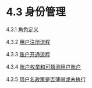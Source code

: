 # 4.3 身份管理

4.3.1 [角色定义](01-角色定义.md)

4.3.2 [用户注册流程](02-用户注册流程.md)

4.3.3 [账户开通流程](03-账户开通流程.md)

4.3.4 [账户枚举和可猜测用户账户](04-账户枚举和可猜测用户账户.md)

4.3.5 [用户名政策是否薄弱或未执行](05-用户名政策是否薄弱或未执行.md)